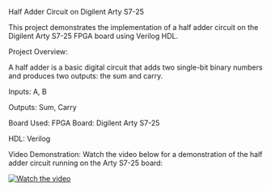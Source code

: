 Half Adder Circuit on Digilent Arty S7-25

This project demonstrates the implementation of a half adder circuit on the Digilent Arty S7-25 FPGA board using Verilog HDL.

Project Overview:

A half adder is a basic digital circuit that adds two single-bit binary numbers and produces two outputs: the sum and carry.

Inputs: A, B

Outputs: Sum, Carry

Board Used:
FPGA Board: Digilent Arty S7-25

HDL: Verilog

Video Demonstration:
Watch the video below for a demonstration of the half adder circuit running on the Arty S7-25 board:


[![Watch the video](https://img.youtube.com/vi/QXrYmvWNc4s/0.jpg)](https://youtu.be/QXrYmvWNc4s?si=wu-nfDYhmigj8J_W)
